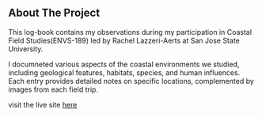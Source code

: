## About The Project

This log-book contains my observations during my participation in Coastal Field Studies(ENVS-189) led by Rachel Lazzeri-Aerts at San Jose State University.

I documneted various aspects of the coastal environments we studied, including geological features, habitats, species, and human influences. Each entry provides detailed notes on specific locations, complemented by images from each field trip.

visit the live site [here]()

